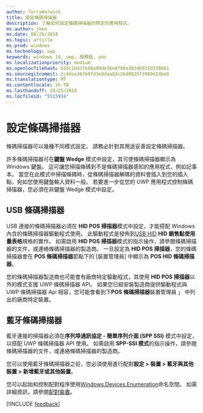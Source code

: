 ```yaml
---
author: TerryWarwick
title: 設定條碼掃描器
description: 了解如何設定條碼掃描器的預定的應用程式。
ms.author: jken
ms.date: 08/29/2018
ms.topic: article
ms.prod: windows
ms.technology: uwp
keywords: windows 10, uwp, 服務點, pos
ms.localizationpriority: medium
ms.openlocfilehash: b33c1d33fe88a09de36e8f80a3034b915d338861
ms.sourcegitcommit: 2c4daa36fb9fd3e8daa83c2bd0825f3989d24be8
ms.translationtype: MT
ms.contentlocale: zh-TW
ms.lasthandoff: 10/25/2018
ms.locfileid: "5515934"
---
```

# <a name="configure-a-barcode-scanner"></a>設定條碼掃描器

條碼掃描器可以幾種不同模式設定。  請務必針對其用途妥善設定條碼掃描器。

許多條碼掃描器可在**鍵盤 Wedge** 模式中設定，其可使條碼掃描器顯示為 Windows 鍵盤。  這可讓您掃描條碼到不是條碼掃描器感知的應用程式，例如記事本。  當您在此模式中掃描條碼時，從條碼掃描器解碼的資料會插入到您的插入點，宛如您使用鍵盤輸入資料一般。  若要進一步從您的 UWP 應用程式控制條碼掃描器，您必須在非鍵盤 Wedge 模式中設定。

## <a name="usb-barcode-scanner"></a>USB 條碼掃描器
USB 連接的條碼掃描器必須在 **HID POS 掃描器**模式中設定，才能搭配 Windows 內含的條碼掃描器驅動程式使用。 此驅動程式是發佈到[USB HID](http://www.usb.org/developers/hidpage/) **HID 銷售點使用量表格**規格的實作。  如需啟用 **HID POS 掃描器**模式的指示操作，請參閱條碼掃描器的文件，或連絡條碼掃描器的製造商。  一旦設定為 **HID POS 掃描器**，您的條碼掃描器會在 **POS 條碼掃描器**節點下的 \[裝置管理員\] 中顯示為 **POS HID 條碼掃描器**。

您的條碼掃描器製造商也可能會有廠商特定驅動程式，其使用 **HID POS 掃描器**以外的模式支援 UWP 條碼掃描器 API。  如果您已經安裝製造商提供驅動程式與 UWP 條碼掃描器 Api 相容，您可能會看到下**POS 條碼掃描器**裝置管理員 」 中列出的廠商特定裝置。

## <a name="bluetooth-barcode-scanner"></a>藍牙條碼掃描器
藍牙連接的掃描器必須在**序列埠通訊協定 - 簡單序列介面 (SPP SSI)** 模式中設定，以搭配 UWP 條碼掃描器 API 使用。  如需啟用 **SPP-SSI 模式**的指示操作，請參閱條碼掃描器的文件，或連絡條碼掃描器的製造商。

您可以使用藍牙條碼掃描器之前，您必須使用進行配對**設定 > 裝置 > 藍牙與其他裝置 > 新增藍牙或其他裝置**。

您可以起始和控制配對程序使用[Windows.Devices.Enumeration](https://docs.microsoft.com/uwp/api/windows.devices.enumeration)命名空間。  如需詳細資訊，請參閱[配對裝置](https://docs.microsoft.com/windows/uwp/devices-sensors/pair-devices)。

[!INCLUDE [feedback](./includes/pos-feedback.md)]
